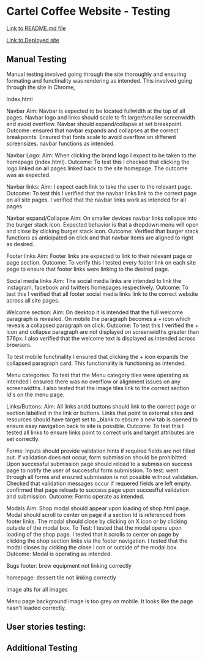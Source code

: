 # Cartel Coffee Website - Testing

[Link to README.md file](README.md)

[Link to Deployed site](https://nickassafkirk.github.io/Cartel-Coffee/index.html)

## Manual Testing
Manual testing involved going through the site thoroughly and ensuring formating and functinality was rendering as intended. This involved going
through the site in Chrome, 

Index.html

Navbar 
Aim: Navbar is expected to be located fullwidth at the top of all pages. Navbar logo and links should scale to fit larger/smaller screenwidth and 
avoid overflow. Navbar should expand/collapse at set breakpoint.
Outcome: ensured that navbar expands and collapses at the correct breakpoints. Ensured that fonts scale to avoid overflow on different screensizes. 
navbar functions as intended. 
 
 Navbar Logo:
 Aim: When clicking the brand logo I expect to be taken to the homepage (index.html).
 Outcome: To test this I checked that clicking the logo linked on all pages linked back to the site homepage. 
 The outcome was as expected. 

 Navbar links: 
 Aim: I expect each link to take the user to the relevant page. 
 Outcome: To test this I verified that the navbar links link to the correct page on all site pages. 
 I verified that the navbar links work as intended for all pages 

 Navbar expand/Collapse
 Aim: On smaller devices navbar links collapse into the burger stack icon. Expected behavior is that a dropdown menu will open and close by clicking burger stack icon. 
 Outcome: Verified that burger stack functions as anticipated on click and that navbar items are aligned to right as desired.
 
 Footer links
 Aim: Footer links are expected to link to their relevant page or page section.
 Outcome: To verify this I tested every footer link on each site page to ensure that footer links were linking to the desired page. 
 
 Social media links
 Aim: The social media links are intended to link the instagram, facebook and twitters homepages respectively. 
 Outcome: To test this I verified that all footer social media links link to the correct website across all site pages. 

 Welcome section: 
 Aim: On desktop it is intended that the full welcome paragraph is revealed. On mobile the paragraph becomes a + icon which reveals a collapsed paragraph on click. 
 Outcome: To test this I verified the + icon and collapse paragraph are not displayed on screenwidths greater than 576px. I also verified that the welcome text is 
 displayed as intended across browsers. 

 To test mobile functinality I ensured that clicking the + icon expands the collapsed paragraph card. This functionality is functioning as intended. 

 Menu categories:
 To test that the Menu category tiles were operating as intended I ensured there was no overflow or alignment issues on any screenwidths. 
 I also tested that the image tiles link to the correct section Id's on the menu page. 

 Links/Buttons:
 Aim: All links andd buttons should link to the correct page or section labelled in the link or buttons. Links that point to external sites and resources 
 should have target set to _blank to ebsure a new tab is opened to ensure easy navigation back to site is possible. 
 Outcome: To test this I tested all links to ensure links point to correct urls and target attributes are set correctly. 

 Forms:
 Inputs should provide validation hints if required fields are not filled out. If validation does not occur, form submission should be prohibitted. 
 Upon successful submission page should reload to a submission success page to notify the user of successful form submission. 
 To test: went through all forms and ensured submission is not possible without validation. 
 Checked that validation messages occur if requered fields are left empty. 
 confirmed that page reloads to success page upon succesfful validation and submission.
 Outcome: Forms operate as intended. 

 Modals
 Aim: Shop modal should appear upon loading of shop.html page. Modal should scroll to center on page if a section Id is referenced from footer links.
 The modal should close by clicking on X icon or by clicking outside of the modal box. 
 To Test: I tested that the modal opens upon loading of the shop page. I tested that it scrolls to center on page by clicking the shop section links via the footer navigation. 
 I tested that the modal closes by cicking the close I con or outside of the modal box.
 Outcome: Modal is operating as intended.

 Bugs
footer: brew equipment not linking correctly

homepage: dessert tile not linking correctly

image alts for all images

Menu page background image is too grey on mobile. It looks like the page hasn't loaded correctly. 

## User stories testing: 

## Additional Testing
